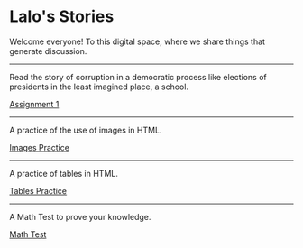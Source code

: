 <h1>  Lalo's  Stories </h1>

<p>  Welcome everyone! To this digital space, where we share things that generate discussion.  </p>
<hr>
<p> Read the story of corruption in a democratic process like elections of presidents in the least imagined place, a school. </p>

<p><a href="BasicWebDev/assignment1.html" target="blank"> Assignment 1 </a> </p>
<hr>
<p> A practice of the use of images in HTML. </p>

<p><a href="BasicWebDev/images.html" target="blank"> Images Practice </a> </p>
<hr>
<p> A practice of tables in HTML. </p>

<p><a href="BasicWebDev/tables.html" target="blank"> Tables Practice </a> </p>
<hr>
<p> A Math Test to prove your knowledge. </p>

<p><a href="BasicWebDev/mathtest.html" target="blank"> Math Test </a> </p>

